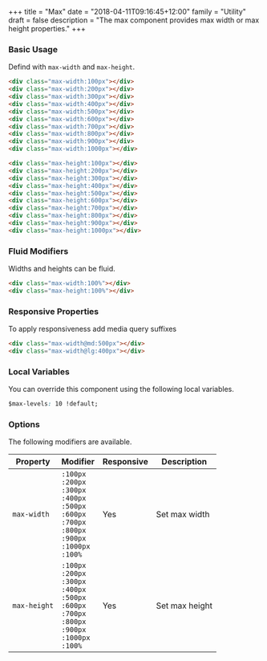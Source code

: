+++
title = "Max"
date = "2018-04-11T09:16:45+12:00"
family = "Utility"
draft = false
description = "The max component provides max width or max height properties."
+++

### Basic Usage

Defind with `max-width` and `max-height`.

```html
<div class="max-width:100px"></div>
<div class="max-width:200px"></div>
<div class="max-width:300px"></div>
<div class="max-width:400px"></div>
<div class="max-width:500px"></div>
<div class="max-width:600px"></div>
<div class="max-width:700px"></div>
<div class="max-width:800px"></div>
<div class="max-width:900px"></div>
<div class="max-width:1000px"></div>

<div class="max-height:100px"></div>
<div class="max-height:200px"></div>
<div class="max-height:300px"></div>
<div class="max-height:400px"></div>
<div class="max-height:500px"></div>
<div class="max-height:600px"></div>
<div class="max-height:700px"></div>
<div class="max-height:800px"></div>
<div class="max-height:900px"></div>
<div class="max-height:1000px"></div>
```

### Fluid Modifiers

Widths and heights can be fluid.

```html
<div class="max-width:100%"></div>
<div class="max-height:100%"></div>
```

### Responsive Properties

To apply responsiveness add media query suffixes

```html
<div class="max-width@md:500px"></div>
<div class="max-width@lg:400px"></div>
```

### Local Variables

You can override this component using the following local variables.

```css
$max-levels: 10 !default;
```

### Options

The following modifiers are available.

<table class="table width:100% table:pile table@sm:unpile">
  <thead>
    <tr>
      <th>
        Property
      </th>
      <th>
        Modifier
      </th>
      <th>
        Responsive
      </th>
      <th>
        Description
      </th>
    </tr>
  </thead>
  <tr>
    <td data-label="Properties">
      <code>max-width</code>
    </td>
    <td data-label="Attributes">
      <code class="margin:u0">:100px</code><br />
      <code class="margin:u0">:200px</code><br />
      <code class="margin:u0">:300px</code><br />
      <code class="margin:u0">:400px</code><br />
      <code class="margin:u0">:500px</code><br />
      <code class="margin:u0">:600px</code><br />
      <code class="margin:u0">:700px</code><br />
      <code class="margin:u0">:800px</code><br />
      <code class="margin:u0">:900px</code><br />
      <code class="margin:u0">:1000px</code><br />
      <code class="margin:u0">:100%</code>
    </td>
    <td data-label="Responsive">
      Yes
    </td>
    <td>
      Set max width
    </td>
  </tr>
  <tr>
    <td data-label="Properties">
      <code>max-height</code>
    </td>
    <td data-label="Attributes">
      <code class="margin:u0">:100px</code><br />
      <code class="margin:u0">:200px</code><br />
      <code class="margin:u0">:300px</code><br />
      <code class="margin:u0">:400px</code><br />
      <code class="margin:u0">:500px</code><br />
      <code class="margin:u0">:600px</code><br />
      <code class="margin:u0">:700px</code><br />
      <code class="margin:u0">:800px</code><br />
      <code class="margin:u0">:900px</code><br />
      <code class="margin:u0">:1000px</code><br />
      <code class="margin:u0">:100%</code>
    </td>
    <td data-label="Responsive">
      Yes
    </td>
    <td>
      Set max height
    </td>
  </tr>
</table>
